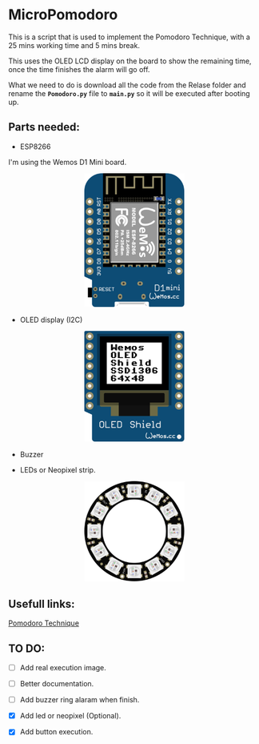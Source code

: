 # MicroPomodoro
This is a script that is used to implement the Pomodoro Technique, with a 25 mins working time and 5 mins break.

This uses the OLED LCD display on the board to show the remaining time, once the time finishes the alarm will go off.

What we need to do is download all the code from the Relase folder and rename the **`Pomodoro.py`** file to **`main.py`** so it will be executed after booting up.


## Parts needed:

  * ESP8266

  I'm using the Wemos D1 Mini board.

  <p align="center">
  <img src="./Doc/images/wemos_d1_mini.png" alt="Wemos D1 Mini board"  width="200"/>
  </p>

  * OLED display (I2C)

  <p align="center">
  <img src="./Doc/images/wemos_mini_oled.png" alt="Wemos Oled shield"  width="200"/>
  </p>

  * Buzzer

  * LEDs or Neopixel strip.

  <p align="center">
  <img src="./Doc/images/12_neopixel_ring.png" alt="12 neopixel ring"  width="200"/>
  </p>


## Usefull links:

[Pomodoro Technique](https://en.wikipedia.org/wiki/Pomodoro_Technique)

## TO DO:

- [ ] Add real execution image.

- [ ] Better documentation.

- [ ] Add buzzer ring alaram when finish.

- [x] Add led or neopixel (Optional).

- [x] Add button execution.
